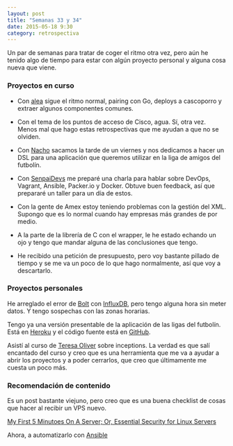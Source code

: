 ```yaml
---
layout: post
title: "Semanas 33 y 34"
date: 2015-05-18 9:30
category: retrospectiva
---
```


Un par de semanas para tratar de coger el ritmo otra vez, pero aún he tenido
algo de tiempo para estar con algún proyecto personal y alguna cosa nueva que
viene.


### Proyectos en curso

* Con [alea](http://alea-soluciones.com) sigue el ritmo normal, pairing con Go,
  deploys a cascoporro y extraer algunos componentes comunes.

* Con el tema de los puntos de acceso de Cisco, agua. Sí, otra vez. Menos mal
  que hago estas retrospectivas que me ayudan a que no se olviden.

* Con [Nacho](https://twitter.com/Nachokyoku) sacamos la tarde de un viernes y
  nos dedicamos a hacer un DSL para una aplicación que queremos utilizar en la
  liga de amigos del futbolín.

* Con [SenpaiDevs](http://senpaidevs.com) me preparé una charla para hablar
  sobre DevOps, Vagrant, Ansible, Packer.io y Docker. Obtuve buen feedback, así
  que prepararé un taller para un día de estos.

* Con la gente de Amex estoy teniendo problemas con la gestión del XML. Supongo
  que es lo normal cuando hay empresas más grandes de por medio.

* A la parte de la librería de C con el wrapper, le he estado echando un ojo y
  tengo que mandar alguna de las conclusiones que tengo.

* He recibido una petición de presupuesto, pero voy bastante pillado de tiempo y
  se me va un poco de lo que hago normalmente, así que voy a descartarlo.

### Proyectos personales

He arreglado el error de  [Bolt](http://github.com/nestorsalceda/bolt) con
[InfluxDB](http://influxdb.com), pero tengo alguna hora sin meter datos. Y tengo
sospechas con las zonas horarias.

Tengo ya una versión presentable de la aplicación de las ligas del futbolín.
Está en [Heroku](http://lafzaragoza.com/copa-laf-2015) y el código fuente está
en [GitHub](https://github.com/nestorsalceda/league).

Asistí al curso de [Teresa Oliver](http://skok.es) sobre inceptions. La verdad
es que salí encantado del curso y creo que es una herramienta que me va a ayudar
a abrir los proyectos y a poder cerrarlos, que creo que últimamente me cuesta un
poco más.

### Recomendación de contenido

Es un post bastante viejuno, pero creo que es una buena checklist de cosas que
hacer al recibir un VPS nuevo.

[My First 5 Minutoes On A Server; Or, Essential Security for Linux
Servers](http://plusbryan.com/my-first-5-minutes-on-a-server-or-essential-security-for-linux-servers)

Ahora, a automatizarlo con [Ansible](http://ansible.com)
